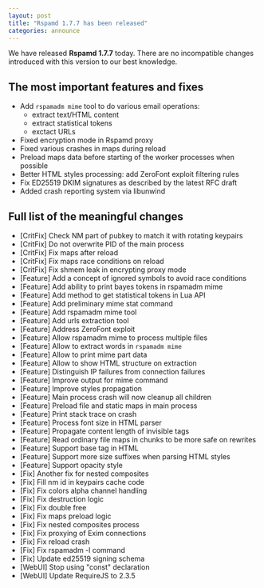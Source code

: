 ```yaml
---
layout: post
title: "Rspamd 1.7.7 has been released"
categories: announce
---
```


We have released **Rspamd 1.7.7** today. There are no incompatible changes
introduced with this version to our best knowledge.

## The most important features and fixes

* Add `rspamadm mime` tool to do various email operations:
  * extract text/HTML content
  * extract statistical tokens
  * exctact URLs
* Fixed encryption mode in Rspamd proxy
* Fixed various crashes in maps during reload
* Preload maps data before starting of the worker processes when possible
* Better HTML styles processing: add ZeroFont exploit filtering rules
* Fix ED25519 DKIM signatures as described by the latest RFC draft
* Added crash reporting system via libunwind

## Full list of the meaningful changes

* [CritFix] Check NM part of pubkey to match it with rotating keypairs
* [CritFix] Do not overwrite PID of the main process
* [CritFix] Fix maps after reload
* [CritFix] Fix maps race conditions on reload
* [CritFix] Fix shmem leak in encrypting proxy mode
* [Feature] Add a concept of ignored symbols to avoid race conditions
* [Feature] Add ability to print bayes tokens in rspamadm mime
* [Feature] Add method to get statistical tokens in Lua API
* [Feature] Add preliminary mime stat command
* [Feature] Add rspamadm mime tool
* [Feature] Add urls extraction tool
* [Feature] Address ZeroFont exploit
* [Feature] Allow rspamadm mime to process multiple files
* [Feature] Allow to extract words in `rspamadm mime`
* [Feature] Allow to print mime part data
* [Feature] Allow to show HTML structure on extraction
* [Feature] Distinguish IP failures from connection failures
* [Feature] Improve output for mime command
* [Feature] Improve styles propagation
* [Feature] Main process crash will now cleanup all children
* [Feature] Preload file and static maps in main process
* [Feature] Print stack trace on crash
* [Feature] Process font size in HTML parser
* [Feature] Propagate content length of invisible tags
* [Feature] Read ordinary file maps in chunks to be more safe on rewrites
* [Feature] Support base tag in HTML
* [Feature] Support more size suffixes when parsing HTML styles
* [Feature] Support opacity style
* [Fix] Another fix for nested composites
* [Fix] Fill nm id in keypairs cache code
* [Fix] Fix colors alpha channel handling
* [Fix] Fix destruction logic
* [Fix] Fix double free
* [Fix] Fix maps preload logic
* [Fix] Fix nested composites process
* [Fix] Fix proxying of Exim connections
* [Fix] Fix reload crash
* [Fix] Fix rspamadm -l command
* [Fix] Update ed25519 signing schema
* [WebUI] Stop using "const" declaration
* [WebUI] Update RequireJS to 2.3.5
